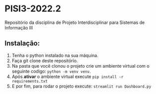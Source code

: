 # PISI3-2022.2
Repositório da disciplina de Projeto Interdisciplinar para Sistemas de Informação III 

## Instalação:
<ol>
    <li>Tenha o python instalado na sua máquina.</li>
    <li>Faça git clone deste repositório.</li>
    <li>Na pasta que você clonou o projeto crie um ambiente virtual com o seguinte codigo: <code>python -m venv venv</code>.</li>
    <li>Após <b>ativar</b> o ambiente virtual execute <code>pip install -r requirements.txt</code></li>
    <li>E por fim, para rodar o projeto execute: <code>streamlit run Dashboard.py</code></li>
</ol>
